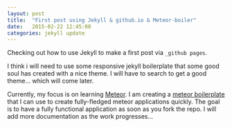 ```yaml
---
layout: post
title:  "First post using Jekyll & github.io & Meteor-boiler"
date:   2015-02-22 12:45:00
categories: jekyll update
---
```

Checking out how to use Jekyll to make a first post via `_github pages`.

I think i will need to use some responsive jekyll boilerplate that some good soul has created with a nice theme. I will have to search to get a good theme... which will come later. 

Currently, my focus is on learning [Meteor][meteor]. I am creating a [meteor boilerplate][meteor-boiler] that I can use to create fully-fledged meteor applications quickly. The goal is to have a fully functional application as soon as you fork the repo. I will add more documentation as the work progresses...




[meteor]: 	   http://meteor.com
[meteor-boiler]: 	http://sunkay.github.io/meteor-boiler

